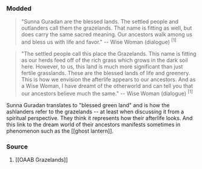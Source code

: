### Modded
> "Sunna Guradan are the blessed lands. The settled people and outlanders call them the grazelands. That name is fitting as well, but does carry the same sacred meaning. Our ancestors walk among us and bless us with life and favor."
> -- Wise Woman (dialogue) <sup>[1]</sup>

> "The settled people call this place the Grazelands. This name is fitting as our herds feed off of the rich grass which grows in the dark soil here. However, to us, this land is much more significant than just fertile grasslands. These are the blessed lands of life and greenery. This is how we envision the afterlife appears to our ancestors. And as a Wise Woman, I have dreamt of the otherworld and can tell you that our ancestors believe much the same."
> -- Wise Woman (dialogue) <sup>[1]</sup>

Sunna Guradan translates to "blessed green land" and is how the ashlanders refer to the grazelands -- at least when discussing it from a spiritual perspective. They think it represents how their afterlife looks. And this link to the dream world of their ancestors manifests sometimes in phenomenon such as the [[ghost lantern]].
### Source
1. [[OAAB Grazelands]]
